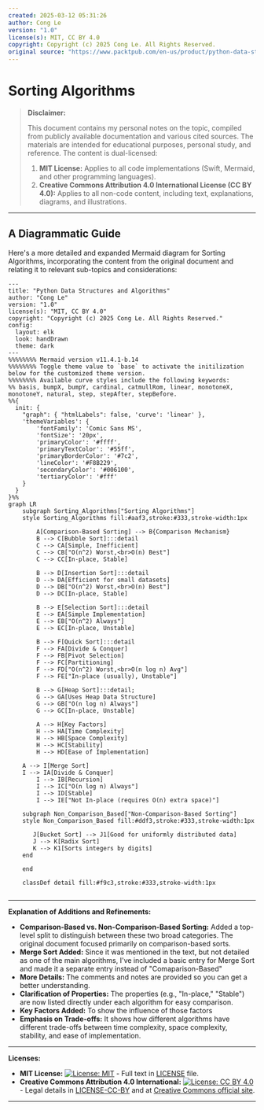 ```yaml
---
created: 2025-03-12 05:31:26
author: Cong Le
version: "1.0"
license(s): MIT, CC BY 4.0
copyright: Copyright (c) 2025 Cong Le. All Rights Reserved.
original source: "https://www.packtpub.com/en-us/product/python-data-structures-and-algorithms-9781786467355"
---
```




# Sorting Algorithms
> **Disclaimer:**
>
> This document contains my personal notes on the topic,
> compiled from publicly available documentation and various cited sources.
> The materials are intended for educational purposes, personal study, and reference.
> The content is dual-licensed:
> 1. **MIT License:** Applies to all code implementations (Swift, Mermaid, and other programming languages).
> 2. **Creative Commons Attribution 4.0 International License (CC BY 4.0):** Applies to all non-code content, including text, explanations, diagrams, and illustrations.
---


## A Diagrammatic Guide 


Here's a more detailed and expanded Mermaid diagram for Sorting Algorithms, incorporating the content from the original document and relating it to relevant sub-topics and considerations:

```mermaid
---
title: "Python Data Structures and Algorithms"
author: "Cong Le"
version: "1.0"
license(s): "MIT, CC BY 4.0"
copyright: "Copyright (c) 2025 Cong Le. All Rights Reserved."
config:
  layout: elk
  look: handDrawn
  theme: dark
---
%%%%%%%% Mermaid version v11.4.1-b.14
%%%%%%%% Toggle theme value to `base` to activate the initilization below for the customized theme version.
%%%%%%%% Available curve styles include the following keywords:
%% basis, bumpX, bumpY, cardinal, catmullRom, linear, monotoneX, monotoneY, natural, step, stepAfter, stepBefore.
%%{
  init: {
    "graph": { "htmlLabels": false, 'curve': 'linear' },
    'themeVariables': {
        'fontFamily': 'Comic Sans MS',
        'fontSize': '20px',
        'primaryColor': '#ffff',
        'primaryTextColor': '#55ff',
        'primaryBorderColor': '#7c2',
        'lineColor': '#F8B229',
        'secondaryColor': '#006100',
        'tertiaryColor': '#fff'
    }
  }
}%%
graph LR
    subgraph Sorting_Algorithms["Sorting Algorithms"]
    style Sorting_Algorithms fill:#aaf3,stroke:#333,stroke-width:1px

        A[Comparison-Based Sorting] --> B{Comparison Mechanism}
        B --> C[Bubble Sort]:::detail
        C --> CA[Simple, Inefficient]
        C --> CB["O(n^2) Worst,<br>O(n) Best"]
        C --> CC[In-place, Stable]

        B --> D[Insertion Sort]:::detail
        D --> DA[Efficient for small datasets]
        D --> DB["O(n^2) Worst,<br>O(n) Best"]
        D --> DC[In-place, Stable]

        B --> E[Selection Sort]:::detail
        E --> EA[Simple Implementation]
        E --> EB["O(n^2) Always"]
        E --> EC[In-place, Unstable]

        B --> F[Quick Sort]:::detail
        F --> FA[Divide & Conquer]
        F --> FB[Pivot Selection]
        F --> FC[Partitioning]
        F --> FD["O(n^2) Worst,<br>O(n log n) Avg"]
        F --> FE["In-place (usually), Unstable"]

        B --> G[Heap Sort]:::detail;
        G --> GA[Uses Heap Data Structure]
        G --> GB["O(n log n) Always"]
        G --> GC[In-place, Unstable]

        A --> H[Key Factors]
        H --> HA[Time Complexity]
        H --> HB[Space Complexity]
        H --> HC[Stability]
        H --> HD[Ease of Implementation]

    A --> I[Merge Sort]
    I --> IA[Divide & Conquer]
        I --> IB[Recursion]
        I --> IC["O(n log n) Always"]
        I --> ID[Stable]
        I --> IE["Not In-place (requires O(n) extra space)"]

    subgraph Non_Comparison_Based["Non-Comparison-Based Sorting"]
    style Non_Comparison_Based fill:#ddf3,stroke:#333,stroke-width:1px

       J[Bucket Sort] --> J1[Good for uniformly distributed data]
       J --> K[Radix Sort]
       K --> K1[Sorts integers by digits]
    end

    end

    classDef detail fill:#f9c3,stroke:#333,stroke-width:1px
    
```

---


**Explanation of Additions and Refinements:**

*   **Comparison-Based vs. Non-Comparison-Based Sorting:** Added a top-level split to distinguish between these two broad categories. The original document focused primarily on comparison-based sorts.
*   **Merge Sort Added:**  Since it was mentioned in the text, but not detailed as one of the main algorithms, I've included a basic entry for Merge Sort and made it a separate entry instead of "Comaparison-Based"
*    **More Details:** The comments and notes are provided so you can get a better understanding.
*   **Clarification of Properties:**  The properties (e.g., "In-place," "Stable") are now listed directly under each algorithm for easy comparison.
*   **Key Factors Added:** To show the influence of those factors
*   **Emphasis on Trade-offs:** It shows how different algorithms have different trade-offs between time complexity, space complexity, stability, and ease of implementation.




---
**Licenses:**

- **MIT License:**  [![License: MIT](https://img.shields.io/badge/License-MIT-yellow.svg)](LICENSE) - Full text in [LICENSE](LICENSE) file.
- **Creative Commons Attribution 4.0 International:** [![License: CC BY 4.0](https://licensebuttons.net/l/by/4.0/88x31.png)](LICENSE-CC-BY) - Legal details in [LICENSE-CC-BY](LICENSE-CC-BY) and at [Creative Commons official site](http://creativecommons.org/licenses/by/4.0/).

---